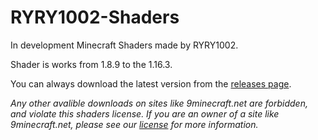 # RYRY1002-Shaders

In development Minecraft Shaders made by RYRY1002.

Shader is works from 1.8.9 to the 1.16.3.

You can always download the latest version from the
[releases page](https://github.com/RYRY1002/RYRY1002-Shaders/releases).

*Any other avalible downloads on sites like 9minecraft.net are forbidden, and violate this shaders license.*
*If you are an owner of a site like 9minecraft.net, please see our [license](https://github.com/RYRY1002/RYRY1002-Shaders/blob/main/LICENSE.md) for more information.*
